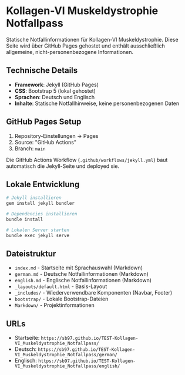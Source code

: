 # Kollagen-VI Muskeldystrophie Notfallpass

Statische Notfallinformationen für Kollagen-VI Muskeldystrophie. Diese Seite wird über GitHub Pages gehostet und enthält ausschließlich allgemeine, nicht-personenbezogene Informationen.

## Technische Details

- **Framework**: Jekyll (GitHub Pages)
- **CSS**: Bootstrap 5 (lokal gehostet)
- **Sprachen**: Deutsch und Englisch
- **Inhalte**: Statische Notfallhinweise, keine personenbezogenen Daten

## GitHub Pages Setup

1. Repository-Einstellungen → Pages
2. Source: "GitHub Actions"
3. Branch: `main`

Die GitHub Actions Workflow (`.github/workflows/jekyll.yml`) baut automatisch die Jekyll-Seite und deployed sie.

## Lokale Entwicklung

```bash
# Jekyll installieren
gem install jekyll bundler

# Dependencies installieren
bundle install

# Lokalen Server starten
bundle exec jekyll serve
```

## Dateistruktur

- `index.md` - Startseite mit Sprachauswahl (Markdown)
- `german.md` - Deutsche Notfallinformationen (Markdown)
- `english.md` - Englische Notfallinformationen (Markdown)
- `_layouts/default.html` - Basis-Layout
- `_includes/` - Wiederverwendbare Komponenten (Navbar, Footer)
- `bootstrap/` - Lokale Bootstrap-Dateien
- `Markdown/` - Projektinformationen

## URLs

- Startseite: `https://sb97.github.io/TEST-Kollagen-VI_Muskeldystrophie_Notfallpass/`
- Deutsch: `https://sb97.github.io/TEST-Kollagen-VI_Muskeldystrophie_Notfallpass/german/`
- Englisch: `https://sb97.github.io/TEST-Kollagen-VI_Muskeldystrophie_Notfallpass/english/`
